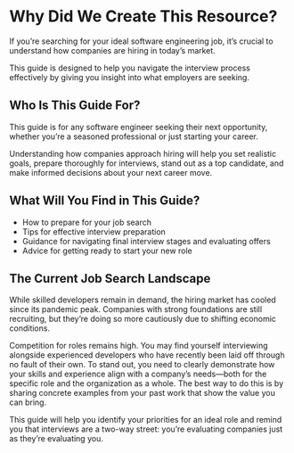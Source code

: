 # Why Did We Create This Resource?

If you’re searching for your ideal software engineering job, it’s crucial to understand how companies are hiring in today’s market.

This guide is designed to help you navigate the interview process effectively by giving you insight into what employers are seeking.

## Who Is This Guide For?

This guide is for any software engineer seeking their next opportunity, whether you’re a seasoned professional or just starting your career.

Understanding how companies approach hiring will help you set realistic goals, prepare thoroughly for interviews, stand out as a top candidate, and make informed decisions about your next career move.

## What Will You Find in This Guide?

- How to prepare for your job search
- Tips for effective interview preparation
- Guidance for navigating final interview stages and evaluating offers
- Advice for getting ready to start your new role

## The Current Job Search Landscape

While skilled developers remain in demand, the hiring market has cooled since its pandemic peak.
Companies with strong foundations are still recruiting, but they’re doing so more cautiously due to shifting economic conditions.

Competition for roles remains high. You may find yourself interviewing alongside experienced developers who have recently been laid off through no fault of their own.
To stand out, you need to clearly demonstrate how your skills and experience align with a company’s needs—both for the specific role and the organization as a whole.
The best way to do this is by sharing concrete examples from your past work that show the value you can bring.

This guide will help you identify your priorities for an ideal role and remind you that interviews are a two-way street: you’re evaluating companies just as they’re evaluating you.
